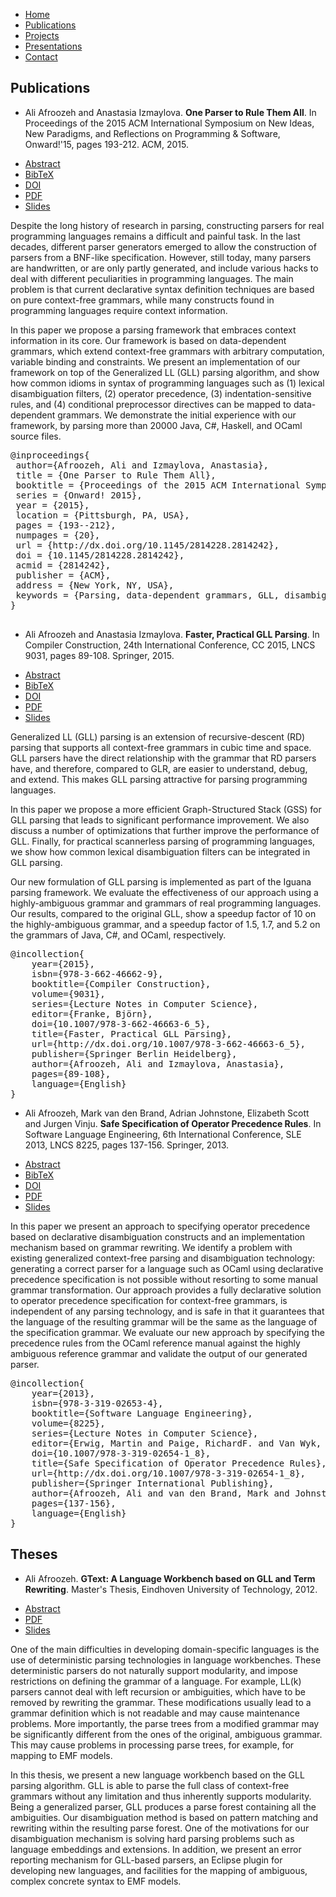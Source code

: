 ---
---

<html>

<head>
	<title>Ali Afroozeh</title>
	<script src="https://ajax.googleapis.com/ajax/libs/jquery/1.11.2/jquery.min.js"/></script>
	<script src="https://maxcdn.bootstrapcdn.com/bootstrap/3.3.2/js/bootstrap.min.js"></script>
	<link rel="stylesheet" href="http://maxcdn.bootstrapcdn.com/bootstrap/3.2.0/css/bootstrap.min.css">
	<link rel="stylesheet" href="style.css"/>
	<link rel="stylesheet" href="page.css"/>
</head>

<body class="markdown-body"  markdown='1'>

<div id="navcontainer">
<ul id="navlist">
<li><a href="{{ site.baseurl }}/index.html">Home</a></li>
<li><a href="{{ site.baseurl }}/publications.html">Publications</a></li>
<li><a href="{{ site.baseurl }}/projects.html">Projects</a></li>
<li><a href="{{ site.baseurl }}/presentations.html">Presentations</a></li>
<li><a href="{{ site.baseurl }}/contact.html">Contact</a></li>
</ul>
</div>


## Publications

- Ali Afroozeh and Anastasia Izmaylova. **One Parser to Rule Them All**. 
In Proceedings of the 2015 ACM International Symposium on New Ideas, New Paradigms, and Reflections on Programming & Software, Onward!'15, pages 193-212. ACM, 2015.

<div>
<ul id="navlist">
<li><a href="#onward15Abstract" data-toggle="collapse" data-target="#onward15Abstract">Abstract</a></li>
<li><a href="#onward15Bibtex" data-toggle="collapse" data-target="#onward15Bibtex">BibTeX</a></li>
<li><a href="http://dx.doi.org/10.1145/2814228.2814242">DOI</a></li>
<li><a href="https://cdn.rawgit.com/iguana-parser/papers/master/onward15.pdf">PDF</a></li>
<li><a href="" target="">Slides</a></li>
</ul>
</div>

<div id="onward15Abstract" class="collapse abstract">

Despite the long history of research in parsing, constructing parsers for real programming languages remains a difficult and painful task. In the last decades, different parser generators emerged to allow the construction of parsers from a BNF-like specification. However, still today, many parsers are handwritten, or are only partly generated, and include various hacks to deal with different peculiarities in programming languages. The main problem is that current declarative syntax definition techniques are based on pure context-free grammars, while many constructs found in programming languages require context information.<br/>

In this paper we propose a parsing framework that embraces context information in its core. Our framework is based on data-dependent grammars, which extend context-free grammars with arbitrary computation, variable binding and constraints. We present an implementation of our framework on top of the Generalized LL (GLL) parsing algorithm, and show how common idioms in syntax of programming languages such as (1) lexical disambiguation filters, (2) operator precedence, (3) indentation-sensitive rules, and (4) conditional preprocessor directives can be mapped to data-dependent grammars. We demonstrate the initial experience with our framework, by parsing more than 20000 Java, C#, Haskell, and OCaml source files.<br/>
</div>

<div id="onward15Bibtex" class="collapse bibtex">
<pre>
@inproceedings{
 author={Afroozeh, Ali and Izmaylova, Anastasia},
 title = {One Parser to Rule Them All},
 booktitle = {Proceedings of the 2015 ACM International Symposium on New Ideas, New Paradigms, and Reflections on Programming & Software},
 series = {Onward! 2015},
 year = {2015},
 location = {Pittsburgh, PA, USA},
 pages = {193--212},
 numpages = {20},
 url = {http://dx.doi.org/10.1145/2814228.2814242},
 doi = {10.1145/2814228.2814242},
 acmid = {2814242},
 publisher = {ACM},
 address = {New York, NY, USA},
 keywords = {Parsing, data-dependent grammars, GLL, disambiguation, operator precedence, offside rule, preprocessor directives,  scannerless parsing, context-aware scanning},
} 

</pre>
</div>

- Ali Afroozeh and Anastasia Izmaylova. **Faster, Practical GLL Parsing**. 
In Compiler Construction, 24th International Conference, CC 2015, LNCS 9031, pages 89-108. Springer, 2015.

<div>
<ul id="navlist">
<li><a href="#cc15Abstract" data-toggle="collapse" data-target="#cc15Abstract">Abstract</a></li>
<li><a href="#cc15Bibtex" data-toggle="collapse" data-target="#cc15Bibtex">BibTeX</a></li>
<li><a href="http://dx.doi.org/10.1007/978-3-662-46663-6_5">DOI</a></li>
<li><a href="{{ site.url }}/papers/cc15.pdf">PDF</a></li>
<li><a href="https://speakerdeck.com/afroozeh/faster-practical-gll-parsing" target="_blank">Slides</a></li>
</ul>
</div>

<div id="cc15Abstract" class="collapse abstract">

Generalized LL (GLL) parsing is an extension of recursive-descent (RD)
parsing that supports all context-free grammars in cubic time and space.
GLL parsers have the direct relationship with the 
grammar that RD parsers have, and therefore, compared to GLR, are easier to 
understand, debug, and extend. This makes GLL parsing attractive
for parsing programming languages.<br/>

In this paper we propose a more efficient Graph-Structured Stack (GSS)
for GLL parsing that leads to significant performance improvement.
We also discuss a number of optimizations that
further improve the performance of GLL. Finally, for practical scannerless
parsing of programming languages, we show how common lexical 
disambiguation filters can be integrated in GLL parsing.<br/> 

Our new formulation of GLL parsing is implemented as part of the Iguana 
parsing framework. We evaluate the effectiveness of our approach
using a highly-ambiguous grammar and grammars of real 
programming languages. Our results, compared to the original GLL, 
show a speedup factor of 10 on the highly-ambiguous grammar, and a 
speedup factor of 1.5, 1.7, and 5.2 on the grammars of Java, C#, and OCaml, 
respectively.
</div>

<div id="cc15Bibtex" class="collapse bibtex">
<pre>
@incollection{
	year={2015},
	isbn={978-3-662-46662-9},
	booktitle={Compiler Construction},
	volume={9031},
	series={Lecture Notes in Computer Science},
	editor={Franke, Björn},
	doi={10.1007/978-3-662-46663-6_5},
	title={Faster, Practical GLL Parsing},
	url={http://dx.doi.org/10.1007/978-3-662-46663-6_5},
	publisher={Springer Berlin Heidelberg},
	author={Afroozeh, Ali and Izmaylova, Anastasia},
	pages={89-108},
	language={English}
}
</pre>
</div>

- Ali Afroozeh, Mark van den Brand, Adrian Johnstone, Elizabeth Scott and Jurgen Vinju. **Safe Specification of Operator Precedence Rules**. 
In Software Language Engineering, 6th International Conference, SLE 2013, LNCS 8225, pages 137-156. Springer, 2013.

<div>
<ul id="navlist">
<li><a href="#sle13Abstract" data-toggle="collapse" data-target="#sle13Abstract">Abstract</a></li>
<li><a href="#sle13Bibtex" data-toggle="collapse" data-target="#sle13Bibtex">BibTeX</a></li>
<li><a href="http://dx.doi.org/10.1007/978-3-319-02654-1_8">DOI</a></li>
<li><a href="{{ site.url }}/papers/sle13.pdf">PDF</a></li>
<li><a href="" target="_blank">Slides</a></li>
</ul>
</div>

<div id="sle13Abstract" class="collapse abstract">
In this paper we present an approach to specifying operator precedence 
based on declarative disambiguation constructs and an implementation mechanism 
based on grammar rewriting. We identify a problem with existing generalized 
context-free parsing and disambiguation technology: generating a correct parser 
for a language such as OCaml using declarative precedence specification is not 
possible without resorting to some manual grammar transformation. 
Our approach provides a fully declarative solution to operator precedence specification
for context-free grammars, is independent of any parsing technology, and is safe 
in that it guarantees that the language of the resulting grammar will be the same as the
language of the specification grammar. 
We evaluate our new approach by specifying the precedence rules from the OCaml reference 
manual against the highly ambiguous reference grammar and validate the output of our generated parser.
</div>

<div id="sle13Bibtex" class="collapse bibtex">
<pre>
@incollection{
	year={2013},
	isbn={978-3-319-02653-4},
	booktitle={Software Language Engineering},
	volume={8225},
	series={Lecture Notes in Computer Science},
	editor={Erwig, Martin and Paige, RichardF. and Van Wyk, Eric},
	doi={10.1007/978-3-319-02654-1_8},
	title={Safe Specification of Operator Precedence Rules},
	url={http://dx.doi.org/10.1007/978-3-319-02654-1_8},
	publisher={Springer International Publishing},
	author={Afroozeh, Ali and van den Brand, Mark and Johnstone, Adrian and Scott, Elizabeth and Vinju, Jurgen},
	pages={137-156},
	language={English}
}
</pre>
</div>


## Theses

- Ali Afroozeh. **GText: A Language Workbench based on GLL and Term Rewriting**.
Master's Thesis, Eindhoven University of Technology, 2012.

<div>
<ul id="navlist">
<li><a href="#mscThesisAbstract" data-toggle="collapse" data-target="#mscThesisAbstract">Abstract</a></li>
<li><a href="http://alexandria.tue.nl/extra1/afstversl/wsk-i/afroozeh2012.pdf">PDF</a></li>
<li><a href="https://speakerdeck.com/afroozeh/gtext-a-language-workbench-based-on-gll-and-term-rewriting" target="_blank">Slides</a></li>
</ul>
</div>

<div id="mscThesisAbstract" class="collapse abstract">

One of the main difficulties in developing domain-specific languages is the use of
deterministic parsing technologies in language workbenches. These deterministic
parsers do not naturally support modularity, and impose restrictions on
defining the grammar of a language. For example, LL(k) parsers cannot deal with
left recursion or ambiguities, which have to be removed by rewriting the
grammar. These modifications usually lead to a grammar definition which is not
readable and may cause maintenance problems. More importantly, the parse trees
from a modified grammar may be significantly different from the ones of the
original, ambiguous grammar. This may cause problems in processing parse trees,
for example, for mapping to EMF models.

In this thesis, we present a new language workbench based on the GLL parsing
algorithm. GLL is able to parse the full class of context-free grammars without
any limitation and thus inherently supports modularity. Being a generalized
parser, GLL produces a parse forest containing all the ambiguities. Our
disambiguation method is based on pattern matching and rewriting within the
resulting parse forest. One of the motivations for our disambiguation mechanism
is solving hard parsing problems such as language embeddings and extensions. In
addition, we present an error reporting mechanism for GLL-based parsers, an
Eclipse plugin for developing new languages, and facilities for the mapping of ambiguous, 
complex concrete syntax to EMF models.
</div>


